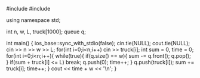 #include <iostream>
#include <queue>

using namespace std;

int n, w, L, truck[1000];
queue<int> q;

int main() {
  ios_base::sync_with_stdio(false);
  cin.tie(NULL);
  cout.tie(NULL);
  cin >> n >> w >> L;
  for(int i=0;i<n;i++)
    cin >> truck[i];
  int sum = 0, time = 0;
  for(int i=0;i<n;i++){
    while(true){
      if(q.size() == w){
        sum -= q.front();
        q.pop();
      }
      if(sum + truck[i] <= L)
        break;
      q.push(0);
      time++;
    }
    q.push(truck[i]);
    sum += truck[i];
    time++;
  }
  cout << time + w << '\n';
}
